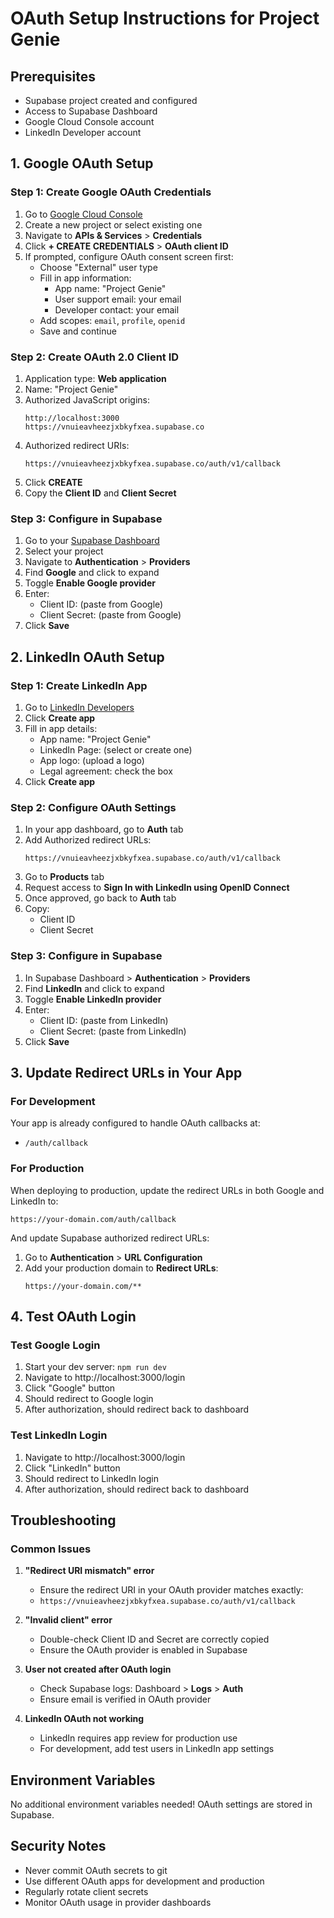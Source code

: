# OAuth Setup Instructions for Project Genie

## Prerequisites
- Supabase project created and configured
- Access to Supabase Dashboard
- Google Cloud Console account
- LinkedIn Developer account

## 1. Google OAuth Setup

### Step 1: Create Google OAuth Credentials
1. Go to [Google Cloud Console](https://console.cloud.google.com/)
2. Create a new project or select existing one
3. Navigate to **APIs & Services** > **Credentials**
4. Click **+ CREATE CREDENTIALS** > **OAuth client ID**
5. If prompted, configure OAuth consent screen first:
   - Choose "External" user type
   - Fill in app information:
     - App name: "Project Genie"
     - User support email: your email
     - Developer contact: your email
   - Add scopes: `email`, `profile`, `openid`
   - Save and continue

### Step 2: Create OAuth 2.0 Client ID
1. Application type: **Web application**
2. Name: "Project Genie"
3. Authorized JavaScript origins:
   ```
   http://localhost:3000
   https://vnuieavheezjxbkyfxea.supabase.co
   ```
4. Authorized redirect URIs:
   ```
   https://vnuieavheezjxbkyfxea.supabase.co/auth/v1/callback
   ```
5. Click **CREATE**
6. Copy the **Client ID** and **Client Secret**

### Step 3: Configure in Supabase
1. Go to your [Supabase Dashboard](https://supabase.com/dashboard)
2. Select your project
3. Navigate to **Authentication** > **Providers**
4. Find **Google** and click to expand
5. Toggle **Enable Google provider**
6. Enter:
   - Client ID: (paste from Google)
   - Client Secret: (paste from Google)
7. Click **Save**

## 2. LinkedIn OAuth Setup

### Step 1: Create LinkedIn App
1. Go to [LinkedIn Developers](https://www.linkedin.com/developers/)
2. Click **Create app**
3. Fill in app details:
   - App name: "Project Genie"
   - LinkedIn Page: (select or create one)
   - App logo: (upload a logo)
   - Legal agreement: check the box
4. Click **Create app**

### Step 2: Configure OAuth Settings
1. In your app dashboard, go to **Auth** tab
2. Add Authorized redirect URLs:
   ```
   https://vnuieavheezjxbkyfxea.supabase.co/auth/v1/callback
   ```
3. Go to **Products** tab
4. Request access to **Sign In with LinkedIn using OpenID Connect**
5. Once approved, go back to **Auth** tab
6. Copy:
   - Client ID
   - Client Secret

### Step 3: Configure in Supabase
1. In Supabase Dashboard > **Authentication** > **Providers**
2. Find **LinkedIn** and click to expand
3. Toggle **Enable LinkedIn provider**
4. Enter:
   - Client ID: (paste from LinkedIn)
   - Client Secret: (paste from LinkedIn)
5. Click **Save**

## 3. Update Redirect URLs in Your App

### For Development
Your app is already configured to handle OAuth callbacks at:
- `/auth/callback`

### For Production
When deploying to production, update the redirect URLs in both Google and LinkedIn to:
```
https://your-domain.com/auth/callback
```

And update Supabase authorized redirect URLs:
1. Go to **Authentication** > **URL Configuration**
2. Add your production domain to **Redirect URLs**:
   ```
   https://your-domain.com/**
   ```

## 4. Test OAuth Login

### Test Google Login
1. Start your dev server: `npm run dev`
2. Navigate to http://localhost:3000/login
3. Click "Google" button
4. Should redirect to Google login
5. After authorization, should redirect back to dashboard

### Test LinkedIn Login
1. Navigate to http://localhost:3000/login
2. Click "LinkedIn" button
3. Should redirect to LinkedIn login
4. After authorization, should redirect back to dashboard

## Troubleshooting

### Common Issues

1. **"Redirect URI mismatch" error**
   - Ensure the redirect URI in your OAuth provider matches exactly:
   - `https://vnuieavheezjxbkyfxea.supabase.co/auth/v1/callback`

2. **"Invalid client" error**
   - Double-check Client ID and Secret are correctly copied
   - Ensure the OAuth provider is enabled in Supabase

3. **User not created after OAuth login**
   - Check Supabase logs: Dashboard > **Logs** > **Auth**
   - Ensure email is verified in OAuth provider

4. **LinkedIn OAuth not working**
   - LinkedIn requires app review for production use
   - For development, add test users in LinkedIn app settings

## Environment Variables

No additional environment variables needed! OAuth settings are stored in Supabase.

## Security Notes

- Never commit OAuth secrets to git
- Use different OAuth apps for development and production
- Regularly rotate client secrets
- Monitor OAuth usage in provider dashboards